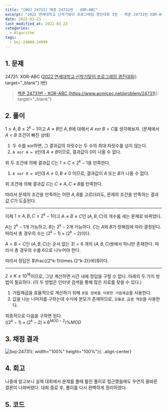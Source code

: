 ```yaml
---
title: "[BOJ 24731] 백준 24731번 - XOR-ABC"
excerpt: "2022 연세대학교 신학기맞이 프로그래밍 경진대회 I번 - 백준 24731번 XOR-ABC 풀이"
date: 2022-03-23
last_modified_at: 2022-03-23
categories:
  - Algorithm
tags:
  - boj-24000-24999
---
```


## 1. 문제
$24731$. XOR-ABC ([2022 연세대학교 신학기맞이 프로그래밍 경진대회](https://burningfalls.github.io/contest/baekjoon-contest/){: target="_blank"} I번)

> [백준 24731번 - XOR-ABC (https://www.acmicpc.net/problem/24731)](https://www.acmicpc.net/problem/24731){: target="_blank"}

## 2. 풀이

$1\leq A,B\leq 2^k-1$이고 $A\neq B$인 $A,B$에 대해서 $A\ xor\ B=C$를 생각해보자. (문제에서 $A\lt B$ 조건이 빠진 상태)

  1. 두 수를 $xor$하면, 그 결과값의 자릿수는 두 수의 최대 자릿수를 넘지 않는다.
  1. `A xor A = 0`인데 $A\neq B$이므로, 결과값이 0이 나올 수 없다.

위 두 조건에 의해 결과값 $C$는 $1\leq C\leq 2^k-1$을 만족한다.

  1. `A xor 0 = A`인데 $A\neq 0, B\neq 0$ 이므로, 결과값이 $A$ 또는 $B$가 나올 수 없다.

위 조건에 의해 결과값 $C$는 $C\neq A, C\neq B$를 만족한다.

따라서 문제의 조건을 만족하는 어떤 $A, B$를 고르더라도, 문제의 조건을 만족하는 결과값 $C$가 도출된다.

---

이제 $1\leq A,B,C\leq 2^k-1$이고 $A\neq B \neq C$인 $(A,B,C)$의 개수를 세는 문제로 바뀌었다.

$A$는 $2^k-1$개 가능하고, $B$는 $2^k-2$개 가능하다. $C$는 $A$와 $B$가 정해짐에 따라 결정된다. 따라서 총 경우의 수는 $(2^k-1)\times (2^k-2)$이다.

$A\lt B\lt C$인 $(A,B,C)$는 순서 없는 $3!=6$ 개의 $(A,B,C)$쌍에서 하나만 존재한다. 따라서 총 경우의 수를 $6$으로 나누어야 한다.

따라서 정답은 $\frac{(2^k-1)\times (2^k-2)}{6}$이다.

---

$2\leq K\leq 10^{18}$이므로, 그냥 계산하면 시간 내에 정답을 구할 수 없다. 아래의 두 가지 방법이 필요하다. (이 두 방법은 인터넷 검색을 통해 많은 자료를 찾을 수 있다.)

  1. 거듭제곱을 효율적으로 계산하기 위해 `분할 정복을 이용한 거듭제곱`을 사용한다.
  1. 값을 나눈 나머지를 구하는데 수식에 분모가 존재하므로, `모듈로 곱셈 역원`을 사용한다.

최종적으로 다음을 구하면 된다.  
$((2^k-1)\times (2^k-2)\times 6^{MOD-2})\%MOD$

## 3. 채점 결과

![boj-24731](https://user-images.githubusercontent.com/30232837/159625314-c0ce2bc0-2b99-4338-af4c-1dbe8c724d99.png "boj-24731"){: width="100%" height="100%"}{: .align-center}

## 4. 회고

나중에 알고보니 실제 대회에서 문제를 풀때 틀린 풀이로 접근했음에도 우연히 올바른 결론이 나와버렸다. 대회 종료 후, 풀이를 다시 완벽하게 정리하였다.

## 5. 코드

<script src="https://gist.github.com/BurningFalls/6f641d94880af266b9779f9499ff800b.js"></script>